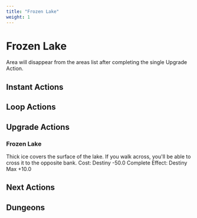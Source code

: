 ```yaml
---
title: "Frozen Lake"
weight: 1
---
```


# Frozen Lake
Area will disappear from the areas list after completing the single Upgrade Action.

## Instant Actions

## Loop Actions

## Upgrade Actions

### Frozen Lake
Thick ice covers the surface of the lake. If you walk across, you'll be able to cross it to the opposite bank.
Cost: Destiny -50.0
Complete Effect: Destiny Max +10.0

## Next Actions

## Dungeons
